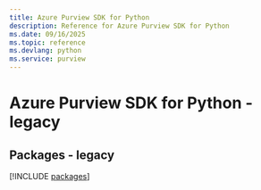 ```yaml
---
title: Azure Purview SDK for Python
description: Reference for Azure Purview SDK for Python
ms.date: 09/16/2025
ms.topic: reference
ms.devlang: python
ms.service: purview
---
```

# Azure Purview SDK for Python - legacy
## Packages - legacy
[!INCLUDE [packages](purview-index.md)]